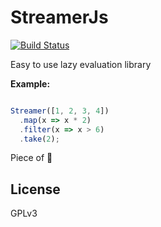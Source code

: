 # StreamerJs

[![Build Status](https://travis-ci.org/streamerjs/streamerjs.svg?branch=master)](https://travis-ci.org/streamerjs/streamerjs)

Easy to use lazy evaluation library 

**Example:** 

```js

Streamer([1, 2, 3, 4])
  .map(x => x * 2)
  .filter(x => x > 6)
  .take(2);
```

Piece of :cake:

## License

GPLv3
